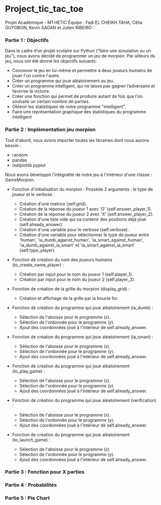 # Project_tic_tac_toe
Projet Académique - M1 HETIC
Équipe : Fadi EL CHEIKH TAHA, Célia GUYOBON, Kevin SAGAN et Julien RIBEIRO

### Partie 1 : Objectifs

Dans le cadre d’un projet scolaire sur Python (“faire une simulation ou un jeu”), nous avons décidé de programmer un jeu de morpion. Par ailleurs du jeu, nous ont été donné les objectifs suivants:
* Concevoir le jeu en lui-même et permettre à deux joueurs humains de jouer l'un contre l'autre.
* Créer un programme qui joue aléatoirement au jeu.
* Créer un programme intelligent, qui ne laisse pas gagner l’adversaire et favorise la victoire.
* Créer une fonction qui permet de produire autant de fois que l'on souhaite un certain nombre de parties.
* Obtenir les statistiques de notre programme "intelligent".
* Faire une représentation graphique des statistiques du programme intelligent


### Partie 2 : Implémentation jeu morpion

Tout d'abord, nous avons importer toutes les librairies dont nous aurons besoin :
- random
- pandas
- matplotlib.pyplot

Nous avons développé l'intégralité de notre jeu à l'intérieur d'une classe : GameMorpion.

* Fonction d'initialisation du morpion : Possède 2 arguments : le type de joueur et le verbose :
  - Création d'une matrice (self.grid).
  - Création de la réponse du joueur 1 avec 'O' (self.answer_player_1).
  - Création de la réponse du joueur 2 avec 'X' (self.answer_player_2).
  - Création d'une liste vide qui va contenir des positions déjà joué (self.already_answer).
  - Création d'une variable pour le verbose (self.verbose).
  - Création d'une variable pour sélectionner le type de joueur entre 'human', 'ia_dumb_against_human', 'ia_smart_against_human', 'ia_dumb_against_ia_smart' et 'ia_smart_against_ia_smart' (self.type_player).
    
* Fonction de création du nom des joueurs humains (to_create_name_player) :
  - Création par input pour le nom du joueur 1 (self.player_1).
  - Création par input pour le nom du joueur 2 (self.player_2).
  
* Fonction de création de la grille du morpion (display_grid) :
  - Création et affichage de la grille par la boucle for.
  
* Fonction de création du programme qui joue aléatoirement (ia_dumb) :
  - Sélection de l'absisse pour le programme (x).
  - Sélection de l'ordonnée pour le programme (y).
  - Ajout des coordonnées joué à l'intérieur de self.already_answer.
  
* Fonction de création du programme qui joue aléatoirement (ia_smart) :
  - Sélection de l'absisse pour le programme (x).
  - Sélection de l'ordonnée pour le programme (y).
  - Ajout des coordonnées joué à l'intérieur de self.already_answer.
  
* Fonction de création du programme qui joue aléatoirement (to_play_game) :
  - Sélection de l'absisse pour le programme (x).
  - Sélection de l'ordonnée pour le programme (y).
  - Ajout des coordonnées joué à l'intérieur de self.already_answer.
  
* Fonction de création du programme qui joue aléatoirement (verification) :
  - Sélection de l'absisse pour le programme (x).
  - Sélection de l'ordonnée pour le programme (y).
  - Ajout des coordonnées joué à l'intérieur de self.already_answer.
  
* Fonction de création du programme qui joue aléatoirement (to_launch_game) :
  - Sélection de l'absisse pour le programme (x).
  - Sélection de l'ordonnée pour le programme (y).
  - Ajout des coordonnées joué à l'intérieur de self.already_answer. 
    
### Partie 3 : Fonction pour X parties

### Partie 4 : Probabilités

### Partie 5 : Pie Chart
